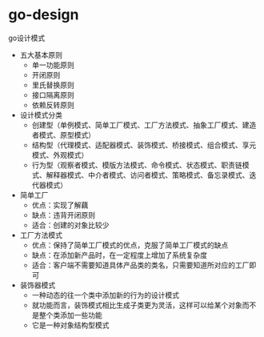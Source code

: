 # go-design
go设计模式
- 五大基本原则
    - 单一功能原则
    - 开闭原则
    - 里氏替换原则
    - 接口隔离原则
    - 依赖反转原则
- 设计模式分类
    - 创建型（单例模式、简单工厂模式、工厂方法模式、抽象工厂模式、建造者模式、原型模式）
    - 结构型（代理模式、适配器模式、装饰模式、桥接模式、组合模式、享元模式、外观模式）
    - 行为型（观察者模式、模版方法模式、命令模式、状态模式、职责链模式、解释器模式、中介者模式、访问者模式、策略模式、备忘录模式、迭代器模式）
- 简单工厂
    - 优点：实现了解藕
    - 缺点：违背开闭原则
    - 适合：创建的对象比较少
- 工厂方法模式
    - 优点：保持了简单工厂模式的优点，克服了简单工厂模式的缺点
    - 缺点：在添加新产品时，在一定程度上增加了系统复杂度
    - 适合：客户端不需要知道具体产品类的类名，只需要知道所对应的工厂即可
- 装饰器模式
    - 一种动态的往一个类中添加新的行为的设计模式
    - 就功能而言，装饰模式相比生成子类更为灵活，这样可以给某个对象而不是整个类添加一些功能
    - 它是一种对象结构型模式